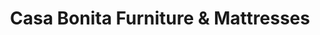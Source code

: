 ---
title: "Casa Bonita Furniture & Mattresses"
url: /buffalo/casa-bonita-furniture-und-mattresses/
shop: Möbel
---